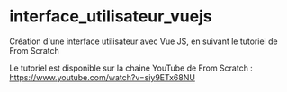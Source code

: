 # interface_utilisateur_vuejs
Création d'une interface utilisateur avec Vue JS, en suivant le tutoriel de From Scratch

Le tutoriel est disponible sur la chaine YouTube de From Scratch : https://www.youtube.com/watch?v=siy9ETx68NU
